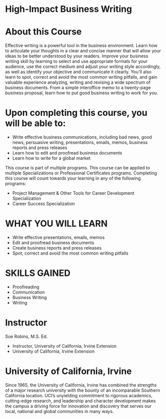 # High-Impact Business Writing

# About this Course
Effective writing is a powerful tool in the business environment. Learn how to articulate your thoughts in a clear and concise manner that will allow your ideas to be better understood by your readers. Improve your business writing skill by learning to select and use appropriate formats for your audience, use the correct medium and adjust your writing style accordingly, as well as identify your objective and communicate it clearly. You'll also learn to spot, correct and avoid the most common writing pitfalls, and gain valuable experience analyzing, writing and revising a wide spectrum of business documents. From a simple interoffice memo to a twenty-page business proposal, learn how to put good business writing to work for you.

# Upon completing this course, you will be able to:
- Write effective business communications, including bad news, good news, persuasive writing, presentations, emails, memos, business reports and press releases
- Learn how to edit and proofread business documents
- Learn how to write for a global market

This course is part of multiple programs. This course can be applied to multiple Specializations or Professional Certificates programs. Completing this course will count towards your learning in any of the following programs:
- Project Management & Other Tools for Career Development Specialization
- Career Success Specialization


# WHAT YOU WILL LEARN
* Write effective presentations, emails, memos
* Edit and proofread business documents
* Create business reports and press releases
* Spot, correct and avoid the most common writing pitfalls

# SKILLS GAINED
- Proofreading
- Communication
- Business Writing
- Writing

# Instructor
Sue Robins, M.S. Ed.
- Instructor, University of California, Irvine Extension
- University of California, Irvine Extension


# University of California, Irvine
Since 1965, the University of California, Irvine has combined the strengths of a major research university with the bounty of an incomparable Southern California location. UCI’s unyielding commitment to rigorous academics, cutting-edge research, and leadership and character development makes the campus a driving force for innovation and discovery that serves our local, national and global communities in many ways.

